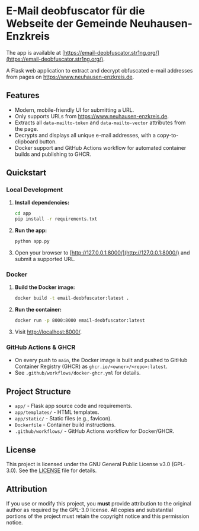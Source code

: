 # E-Mail deobfuscator für die Webseite der Gemeinde Neuhausen-Enzkreis

The app is available at [https://email-deobfuscator.str1ng.org/](https://email-deobfuscator.str1ng.org/).

A Flask web application to extract and decrypt obfuscated e-mail addresses from pages on https://www.neuhausen-enzkreis.de.

## Features

- Modern, mobile-friendly UI for submitting a URL.
- Only supports URLs from https://www.neuhausen-enzkreis.de.
- Extracts all `data-mailto-token` and `data-mailto-vector` attributes from the page.
- Decrypts and displays all unique e-mail addresses, with a copy-to-clipboard button.
- Docker support and GitHub Actions workflow for automated container builds and publishing to GHCR.

## Quickstart

### Local Development

1. **Install dependencies:**
    ```bash
    cd app
    pip install -r requirements.txt
    ```

2. **Run the app:**
    ```bash
    python app.py
    ```

3. Open your browser to [http://127.0.0.1:8000/](http://127.0.0.1:8000/) and submit a supported URL.

### Docker

1. **Build the Docker image:**
    ```bash
    docker build -t email-deobfuscator:latest .
    ```

2. **Run the container:**
    ```bash
    docker run -p 8000:8000 email-deobfuscator:latest
    ```

3. Visit [http://localhost:8000/](http://localhost:8000/).

### GitHub Actions & GHCR

- On every push to `main`, the Docker image is built and pushed to GitHub Container Registry (GHCR) as `ghcr.io/<owner>/<repo>:latest`.
- See `.github/workflows/docker-ghcr.yml` for details.

## Project Structure

- `app/` - Flask app source code and requirements.
- `app/templates/` - HTML templates.
- `app/static/` - Static files (e.g., favicon).
- `Dockerfile` - Container build instructions.
- `.github/workflows/` - GitHub Actions workflow for Docker/GHCR.

## License

This project is licensed under the GNU General Public License v3.0 (GPL-3.0).
See the [LICENSE](LICENSE) file for details.

## Attribution

If you use or modify this project, you **must** provide attribution to the original author as required by the GPL-3.0 license.
All copies and substantial portions of the project must retain the copyright notice and this permission notice.
